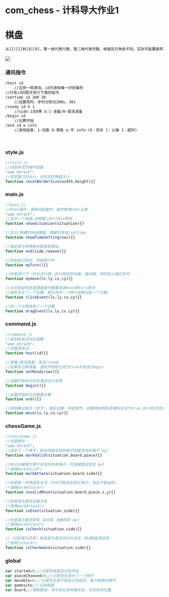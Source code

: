 # com_chess - 计科导大作业1

# 棋盘

```txt
从[1][1]到[8][8]，第一维代表行数，第二维代表列数，根据双方角色不同，实际可能要旋转180度
```

<img src="https://gimg2.baidu.com/image_search/src=http%3A%2F%2Fss2.meipian.me%2Fusers%2F46251981%2F028b120f917749339f0e531a827e470d.jpg%3Fmeipian-raw%2Fbucket%2Fivwen%2Fkey%2FdXNlcnMvNDYyNTE5ODEvMDI4YjEyMGY5MTc3NDkzMzlmMGU1MzFhODI3ZTQ3MGQuanBn%2Fsign%2F697c633bbcf3565667aa4d0832c8dd18.jpg&refer=http%3A%2F%2Fss2.meipian.me&app=2002&size=f9999,10000&q=a80&n=0&g=0n&fmt=auto?sec=1668157576&t=ecb47aeff75aa12f23b6df53fa95f4ce" />

### 通讯指令
```txt
/host id
    //主持一局游戏，id为游戏唯一识别编号
//只有id匹配才执行下面的指令
/settime id 200 30 
    //设置局时、步时分别为200s，30s
/ready id b 1
    //side:1白0黑 b:1-准备/0-取消准备
/begin id 
    //比赛开始
/end id e info
    //游戏结束，1-白胜 0-黑胜 e-平 info:(0：将杀 1：认输 2：超时)

    

```

### style.js

```js
//style.js
//动态样式的操作函数
"use strict";
//改变窗口的大小，对应改变棋盘大小
function resetBorderSize(width,height){}
```



### main.js

```js
//main.js
//html操作，调用内部操作，同时修改html元素
"use strict";
//显示一个局面,对棋盘上64个div修改
function showSituation(situation){}

//显示/隐藏时间设置框，隐藏时发送/settime
function showTimeSetting(swi){}

//指定某方获得胜利和获胜理由
function end(side,reason){}

//轮到自己回合，开始倒计时
function myTurn(){}

//玩家进行了一步合法行棋，执行相应的动画，画动画，同时加上相应步时
function mymove(lx,ly,cx,cy){}

//无论是鼠标还是键盘操作都要发送move和turn指令
//鼠标点击了一个位置，表示选中一个棋子或移动到一个位置，
function clickEvent(lx,ly,cx,cy){}

//将一个元素拖到了一个位置
function dragEvent(lx,ly,cx,cy){}

```

### command.js

```js
//command.js
//收到各指令对应函数
"use strict";
//设置游戏id
function host(id){}

//准备/取消准备，发送/ready
//如果双方都准备，游戏开始标记设为true并发送/begin
function setReady(swi){}

//设置开始标志并且激活白方走棋
function begin(){}

//设置开始标志并重置比赛
function end(){}

//收到移动指令（对方），画出动画，判定胜负，如果继续则将走棋标记设为true,执行自己回合的函数
function move(lx,ly,cx,cy){}

```

### chessGame.js

``` js
//chessGame.js
//内部操作
"use strict";
//选定了一个棋子，标出他能走到的格子和能攻击的格子 wyj
function markValid(situation,board,piece){}

//标记出被某方棋子攻击的所有格子，包括被国王攻击 myl
/*调用markValid*/
function markAttack(situation,board,side){}

//检查某一步棋是否合法（不仅不能走到其它格子，而且不能送将）
/*调用markAttack*/
function invalidMove(situation,board,piece,x,y){}

//检查某方是否无路可走
/*调用markAttack*/
function isEven(situation,side){}

//检查某方是否将军（A将军，B被将军 myl
/*调用markAttack*/
function isCheck(situation,side){}

//（已知某方将军）检查某方是否将对方将杀（检查B能否应将
/*调用isCheck*/
function isCheckmate(situation,side){}


```

### global

```js
var started=0;//记录游戏是否已经开始
var pieceChoosed=0;//记录是否选中了一个棋子
var movable=0;//记录现在是不是自己的回合，能不能移动棋子
var gamesitu;//记录局面
var board;//辅助数组，用于标记各种被攻击，可走到的位置。
```

